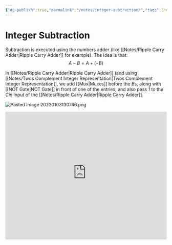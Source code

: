 ```yaml
---
{"dg-publish":true,"permalink":"/notes/integer-subtraction/","tags":[null]}
---
```




# Integer Subtraction
Subtraction is executed using the numbers adder (like [[Notes/Ripple Carry Adder\|Ripple Carry Adder]] for example).
The idea is that:
$$
A-B = A + (-B)
$$

In [[Notes/Ripple Carry Adder\|Ripple Carry Adder]] (and using [[Notes/Twos Complement Integer Representation\|Twos Complement Integer Representation]], we add [[Mux\|Muxes]] before the *B*s, along with [[NOT Gate\|NOT Gate]] in front of one of the entries, and also pass *1* to the *Cin* input of the [[Notes/Ripple Carry Adder\|Ripple Carry Adder]].

![Pasted image 20230103130746.png](/img/user/Assets/Pasted%20image%2020230103130746.png)

<iframe width="100%" height="400" src="https://www.youtube-nocookie.com/embed/Rt8bI5iEsSA" title="YouTube video player" frameborder="0" allow="accelerometer; autoplay; clipboard-write; encrypted-media; gyroscope; picture-in-picture" allowfullscreen></iframe>